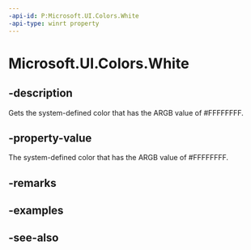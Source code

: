 ```yaml
---
-api-id: P:Microsoft.UI.Colors.White
-api-type: winrt property
---
```


<!-- Property syntax
public Windows.UI.Color White { get; }
-->

# Microsoft.UI.Colors.White

## -description

Gets the system-defined color that has the ARGB value of #FFFFFFFF.

## -property-value

The system-defined color that has the ARGB value of #FFFFFFFF.

## -remarks

## -examples

## -see-also
